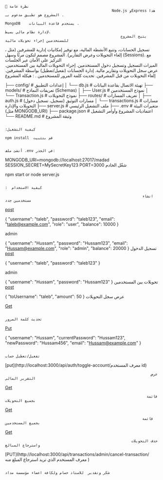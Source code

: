 
                                                                                        🌟 نظرة عامة
                                                     Node.js وExpress هذا المشروع هو تطبيق مدعوم بـ .
                                                                    MongoDB    يستخدم قاعدة البيانات .
                                                                                 لإدارة نظام مالي بسيط.
                                                         يتيح المشروع للمستخدمين إجراء تحويلات مالية
  ،                                                            تسجيل الحسابات، وتتبع الأنشطة المالية،
                             مع توفير إمكانيات إدارية للمشرفين (مثل إلغاء التحويلات وعرض التقارير).
                                                                         المشروع مصمم لتكون مرنًا وسهل 
   (Sessions).  مع التركيز على الأمان عبر الجلسات                                            
                                                                                         الميزات
                                                               التسجيل وتسجيل دخول المستخدمين.
                                                        إجراء التحويلات المالية بين المستخدمين.
                                                                عرض سجل التحويلات وتقارير مالية.
                                                 إدارة الحسابات (تفعيل/تعطيل) بواسطة المشرفين.
                                                                إلغاء التحويلات من قبل المشرفين.
                                                                  تحديث كلمة المرور للمستخدمين
                                                                                  .
                                                                       : هيكلة المشروع 

  ├── config/              # إعدادات التطبيق
  │   └── db.js            # تهيئة الاتصال بقاعدة البيانات
  ├── models/              # تعريفات النماذج (Schemas)
  │   ├── User.js          # نموذج المستخدمين
  │   └── Transaction.js   # نموذج التحويلات
  ├── routes/              # تعريف المسارات 
  │   ├── auth.js          # مسارات التوثيق (تسجيل، تسجيل دخول)
  │   └── transactions.js  # مسارات التحويلات والإدارة
  ├── server.js            # ملف التشغيل الرئيسي
  ├── .env                 # متغيرات البيئة (مثل MONGODB_URI)
  ├── package.json         # اعتماديات  المشروع وأوامر التشغيل
  └── README.md            # وثيقة المشروع 
                                                 
                                            
                                                                                      :كيفية التشغيل     
                                                                               npm install  قم بتثبيت

                                                                              أنشئ ملف .env في الجذر:
MONGODB_URI=mongodb://localhost:27017/madad
SESSION_SECRET=MySecretKey123
PORT=3000
                                                                                          شغّل الخادم

  npm start or node server.js

                                                                                   :  كيفية الاستخدام
                                                                                                         
                                                                   انشاء مستخدمين جدد
                       
[post](http://localhost:3000/api/auth/register)

{
  "username": "taleb",
  "password": "taleb123",
  "email": "taleb@example.com",
  "role": "user",
  "balance": 10000
}

admin

{
  "username": "Hussam",
  "password": "Hussam123",
  "email": "Hussam@example.com",
  "role": "admin",
  "balance": 20000
}
                                                                       تسجيل الدخول
[post](http://localhost:3000/api/auth/login)

{
  "username": "taleb",
  "password": "taleb123"
}

admin

{
  "username": "Hussam",
  "password": "Hussam123"
}
                                                                 تحويلات بين المستخدمين   
[post](http://localhost:3000/api/transactions/)


{
  "toUsername": "taleb",
  "amount": 50
}
                                                                       عرض سجل التحويلات  

[Get](http://localhost:3000/api/transactions/history)
            
                                                                       تحديث كلمة المرور 

[Put](http://localhost:3000/api/auth/update-password)

{
  "username": "Hussam",
  "currentPassword": "Hussam123",
  "newPassword": "Hussam456",
  "email": "Hussam@example.com"
}

                                                                        تفعيل/تعطيل حساب            
[put](http://localhost:3000/api/auth/toggle-account/معرف المستخدم id)

                                                                      
                                                                       عرض التقرير المالي     
[Get](http://localhost:3000/api/transactions/report)


                                                                     قائمة بجميع التحويلات  

[Get](http://localhost:3000/api/transactions/admin/all)


                                                                   قائمة بجميع المستخدمين  


[Get](http://localhost:3000/api/transactions/admin/users)


                                                             
                                                              حذف التحويلات واسترجاع المبالغ 

[PUT](http://localhost:3000/api/transactions/admin/cancel-transaction/معرف المستخدم الذي تريد استرجاع 
المبلغ منه )




                                                                              شكر وتقدير  للاستاذ حسام ولكافة اعضاء مؤسسسة مداد 
                                                                                                
                                           